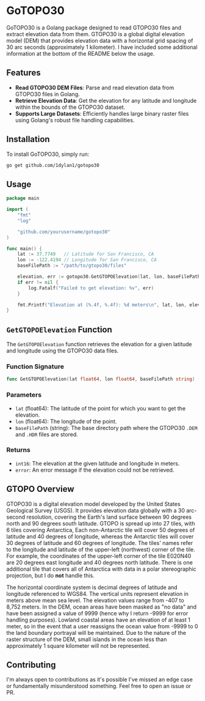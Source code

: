 # GoTOPO30

GoTOPO30 is a Golang package designed to read GTOPO30 files and extract elevation data from them. GTOPO30 is a global digital elevation model (DEM) that provides elevation data with a horizontal grid spacing of 30 arc seconds (approximately 1 kilometer). I have included some additional information at the bottom of the README below the usage.

## Features

- **Read GTOPO30 DEM Files**: Parse and read elevation data from GTOPO30 files in Golang.
- **Retrieve Elevation Data**: Get the elevation for any latitude and longitude within the bounds of the GTOPO30 dataset.
- **Supports Large Datasets**: Efficiently handles large binary raster files using Golang's robust file handling capabilities.

## Installation

To install GoTOPO30, simply run:

```bash
go get github.com/1dylan1/gotopo30
```

## Usage

```go
package main

import (
    "fmt"
    "log"

    "github.com/yourusername/gotopo30"
)

func main() {
    lat := 37.7749   // Latitude for San Francisco, CA
    lon := -122.4194 // Longitude for San Francisco, CA
    baseFilePath := "/path/to/gtopo30/files"

    elevation, err := gotopo30.GetGTOPOElevation(lat, lon, baseFilePath)
    if err != nil {
        log.Fatalf("Failed to get elevation: %v", err)
    }

    fmt.Printf("Elevation at (%.4f, %.4f): %d meters\n", lat, lon, elevation)
}
```

## `GetGTOPOElevation` Function
The `GetGTOPOElevation` function retrieves the elevation for a given latitude and longitude using the GTOPO30 data files.

### Function Signature
```go
func GetGTOPOElevation(lat float64, lon float64, baseFilePath string) (int16, error)
```
### Parameters
- `lat` (float64): The latitude of the point for which you want to get the elevation.
- `lon` (float64): The longitude of the point.
- `baseFilePath` (string): The base directory path where the GTOPO30 `.DEM` and `.HDR` files are stored.

### Returns
- `int16`: The elevation at the given latitude and longitude in meters.
- `error`: An error message if the elevation could not be retrieved.


## GTOPO Overview 
GTOPO30 is a digital elevation model developed by the United States Geological Survey (USGS). It provides elevation data globally with a 30 arc-second resolution, covering the Earth's land surface between 90 degrees north and 90 degrees south latitude. GTOPO is spread up into 27 tiles, with 6 tiles covering Antarctica, Each non-Antarctic tile will cover 50 degrees of latitude and 40 degrees of longitude, whereas the Antarctic tiles will cover 30 degrees of latitude and 60 degrees of longitude. The tiles' names refer to the longitude and latitude of the upper-left (northwest) corner of the tile. For example, the coordinates of the upper-left corner of the tile E020N40 are 20 degrees east longitude and 40 degrees north latitude. There is one additional tile that covers all of Antarctica with data in a polar stereographic projection, but I do **not** handle this. 

The horizontal coordinate system is
decimal degrees of latitude and longitude referenced to WGS84. The vertical units represent
elevation in meters above mean sea level. The elevation values range from -407 to 8,752 meters.
In the DEM, ocean areas have been masked as "no data" and have been assigned a value of
9999 (hence why I return -9999 for error handling purposes). Lowland coastal areas have an elevation of at least 1 meter, so in the event that a user
reassigns the ocean value from -9999 to 0 the land boundary portrayal will be maintained. Due to
the nature of the raster structure of the DEM, small islands in the ocean less than approximately 1
square kilometer will not be represented.

## Contributing
I'm always open to contributions as it's possible I've missed an edge case or fundamentally misunderstood something. Feel free to open an issue or PR.